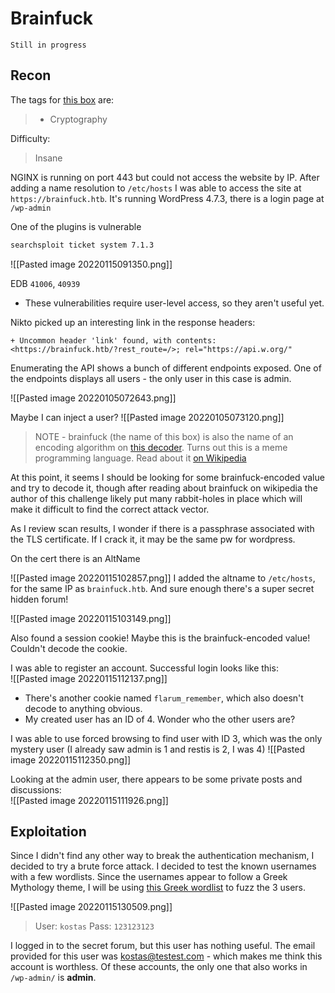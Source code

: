 # Brainfuck

`Still in progress`

## Recon

The tags for [this box](https://app.hackthebox.com/machines/17) are:  
> - Cryptography

Difficulty:  
> Insane


NGINX is running on port 443 but could not access the website by IP.
After adding a name resolution to `/etc/hosts` I was able to access the site at `https://brainfuck.htb`. It's running WordPress 4.7.3, there is a login page at `/wp-admin`

One of the plugins is vulnerable
```bash
searchsploit ticket system 7.1.3                                         
```

![[Pasted image 20220115091350.png]]

EDB `41006`, `40939`
- These vulnerabilities require user-level access, so they aren't useful yet.

Nikto picked up an interesting link in the response headers:
```
+ Uncommon header 'link' found, with contents: <https://brainfuck.htb/?rest_route=/>; rel="https://api.w.org/"
```

Enumerating the API shows a bunch of different endpoints exposed.
One of the endpoints displays all users - the only user in this case is admin.

![[Pasted image 20220105072643.png]]

Maybe I can inject a user?
![[Pasted image 20220105073120.png]]

> NOTE - brainfuck (the name of this box) is also the name of an encoding algorithm on [this decoder](https://www.cachesleuth.com/multidecoder/). 
> Turns out this is a meme programming language. Read about it [on Wikipedia](https://en.wikipedia.org/wiki/Brainfuck)

At this point, it seems I should be looking for some brainfuck-encoded value and try to decode it, though after reading about brainfuck on wikipedia the author of this challenge likely put many rabbit-holes in place which will make it difficult to find the correct attack vector.

As I review scan results, I wonder if there is a passphrase associated with the TLS certificate. If I crack it, it may be the same pw for wordpress.

On the cert there is an AltName

![[Pasted image 20220115102857.png]]
I added the altname to `/etc/hosts`, for the same IP as `brainfuck.htb`. And sure enough there's a super secret hidden forum!

![[Pasted image 20220115103149.png]]

Also found a session cookie! Maybe this is the brainfuck-encoded value! Couldn't decode the cookie.

I was able to register an account.
Successful login looks like this:  
![[Pasted image 20220115112137.png]]

- There's another cookie named `flarum_remember`, which also doesn't decode to anything obvious.
- My created user has an ID of 4. Wonder who the other users are?

I was able to use forced browsing to find user with ID 3, which was the only mystery user (I already saw admin is 1 and restis is 2, I was 4)
![[Pasted image 20220115112350.png]]

Looking at the admin user, there appears to be some private posts and discussions:  
![[Pasted image 20220115111926.png]]

## Exploitation

Since I didn't find any other way to break the authentication mechanism, I decided to try a brute force attack. I decided to test the known usernames with a few wordlists. Since the usernames appear to follow a Greek Mythology theme, I will be using [this Greek wordlist]() to fuzz the 3 users.

![[Pasted image 20220115130509.png]]  
> User: `kostas`
> Pass: `123123123`

I logged in to the secret forum, but this user has nothing useful. The email provided for this user was kostas@testest.com - which makes me think this account is worthless. Of these accounts, the only one that also works in `/wp-admin/` is **admin**.

